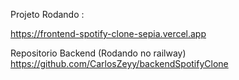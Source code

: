 Projeto Rodando :

https://frontend-spotify-clone-sepia.vercel.app

Repositorio Backend (Rodando no railway)
https://github.com/CarlosZeyy/backendSpotifyClone

